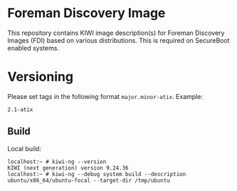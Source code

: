 # Foreman Discovery Image

This repository contains KIWI image description(s) for Foreman Discovery Images
(FDI) based on various distributions. This is required on SecureBoot enabled
systems.

# Versioning

Please set tags in the following format `major.minor-atix`. Example:
```
2.1-atix
```

## Build

Local build:
```
localhost:~ # kiwi-ng --version
KIWI (next generation) version 9.24.36
localhost:~ # kiwi-ng --debug system build --description ubuntu/x86_64/ubuntu-focal --target-dir /tmp/ubuntu
```
